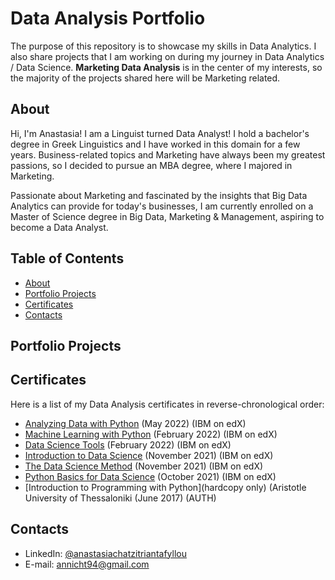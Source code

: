 # Data Analysis Portfolio

The purpose of this repository is to showcase my skills in Data Analytics. I also share projects that I am working on during my journey in Data Analytics / Data Science.
**Marketing Data Analysis** is in the center of my interests, so the majority of the projects shared here will be Marketing related.

## About

Hi, I'm Anastasia! I am a Linguist turned Data Analyst! I hold a bachelor's degree in Greek Linguistics and I have worked in this domain for a few years. 
Business-related topics and Marketing have always been my greatest passions, so I decided to pursue an MBA degree, where I majored in Marketing. 
 
Passionate about Marketing and fascinated by the insights that Big Data Analytics can provide for today's businesses, I am currently enrolled on a Master of Science degree in Big Data, Marketing & Management, aspiring to become a Data Analyst.
  

## Table of Contents
- [About](#about)
- [Portfolio Projects](#portfolio-projects)
- [Certificates](#certificates)
- [Contacts](#contacts)



## Portfolio Projects



## Certificates
Here is a list of my Data Analysis certificates in reverse-chronological order:
- [Analyzing Data with Python](https://courses.edx.org/certificates/7bafbb33c72a429f8186ab82f38d6061) (May 2022) (IBM on edX)
- [Machine Learning with Python](https://courses.edx.org/certificates/8a7cee0258a04736b1c53c699327f8b8) (February 2022) (IBM on edX)
- [Data Science Tools](https://courses.edx.org/certificates/e7134da5d4584095910498786180f553) (February 2022) (IBM on edX)
- [Introduction to Data Science](https://courses.edx.org/certificates/a1f7fa467a184c09874a838d7acc224b) (November 2021) (IBM on edX)
- [The Data Science Method](https://courses.edx.org/certificates/0cf02f04e845407e9003e7432f7872f4) (November 2021) (IBM on edX)
- [Python Basics for Data Science](https://courses.edx.org/certificates/ddc22da7b1bb4e6cb90e3b3547b44d55) (October 2021) (IBM on edX)
- [Introduction to Programming with Python](hardcopy only) (Aristotle University of Thessaloniki (June 2017) (AUTH)

## Contacts
- LinkedIn: [@anastasiachatzitriantafyllou](www.linkedin.com/in/anastasiachatzi)
- E-mail: annicht94@gmail.com
